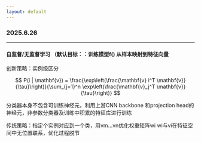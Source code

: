 ```yaml
---
layout: default
---
```


<script>
  MathJax = {
    tex: {
      inlineMath: [['$', '$'], ['\\(', '\\)']]
    },
    svg: {
      fontCache: 'global'
    }
  };
</script>
<script src="https://cdn.jsdelivr.net/npm/mathjax@3/es5/tex-svg.js" async></script>


### 2025.6.26
---
#### 自监督/无监督学习 （默认目标：：训练模型f() 从样本映射到特征向量

创新策略：实例级区分

$$
P(i | \mathbf{v}) = \frac{\exp\left(\frac{\mathbf{v} i^T \mathbf{v}}{\tau}\right)}{\sum_{j=1}^n \exp\left(\frac{\mathbf{v}_j^T \mathbf{v}}{\tau}\right)}
$$

分类器本身不包含可训练神经元，利用上游CNN backbone 和projection head的神经元，非参数分类器及训练中积累的特征库进行训练

传统策略：指定个实例对应到一个类，用vm...vn优化权重矩阵wi
wi与vi在特征空间中无位置联系，优化过程脱节
